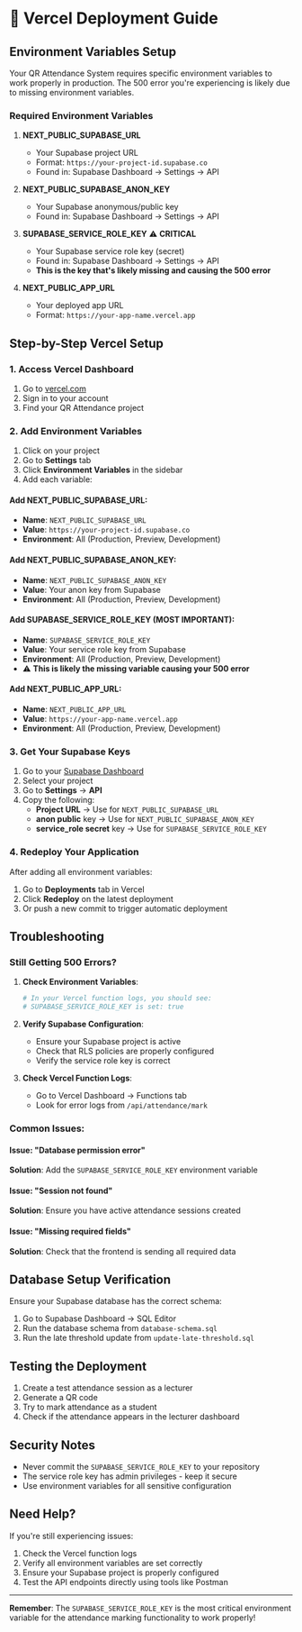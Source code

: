 # 🚀 Vercel Deployment Guide

## Environment Variables Setup

Your QR Attendance System requires specific environment variables to work properly in production. The 500 error you're experiencing is likely due to missing environment variables.

### Required Environment Variables

1. **NEXT_PUBLIC_SUPABASE_URL**
   - Your Supabase project URL
   - Format: `https://your-project-id.supabase.co`
   - Found in: Supabase Dashboard → Settings → API

2. **NEXT_PUBLIC_SUPABASE_ANON_KEY**
   - Your Supabase anonymous/public key
   - Found in: Supabase Dashboard → Settings → API

3. **SUPABASE_SERVICE_ROLE_KEY** ⚠️ **CRITICAL**
   - Your Supabase service role key (secret)
   - Found in: Supabase Dashboard → Settings → API
   - **This is the key that's likely missing and causing the 500 error**

4. **NEXT_PUBLIC_APP_URL**
   - Your deployed app URL
   - Format: `https://your-app-name.vercel.app`

## Step-by-Step Vercel Setup

### 1. Access Vercel Dashboard
1. Go to [vercel.com](https://vercel.com)
2. Sign in to your account
3. Find your QR Attendance project

### 2. Add Environment Variables
1. Click on your project
2. Go to **Settings** tab
3. Click **Environment Variables** in the sidebar
4. Add each variable:

#### Add NEXT_PUBLIC_SUPABASE_URL:
- **Name**: `NEXT_PUBLIC_SUPABASE_URL`
- **Value**: `https://your-project-id.supabase.co`
- **Environment**: All (Production, Preview, Development)

#### Add NEXT_PUBLIC_SUPABASE_ANON_KEY:
- **Name**: `NEXT_PUBLIC_SUPABASE_ANON_KEY`
- **Value**: Your anon key from Supabase
- **Environment**: All (Production, Preview, Development)

#### Add SUPABASE_SERVICE_ROLE_KEY (MOST IMPORTANT):
- **Name**: `SUPABASE_SERVICE_ROLE_KEY`
- **Value**: Your service role key from Supabase
- **Environment**: All (Production, Preview, Development)
- ⚠️ **This is likely the missing variable causing your 500 error**

#### Add NEXT_PUBLIC_APP_URL:
- **Name**: `NEXT_PUBLIC_APP_URL`
- **Value**: `https://your-app-name.vercel.app`
- **Environment**: All (Production, Preview, Development)

### 3. Get Your Supabase Keys

1. Go to your [Supabase Dashboard](https://supabase.com/dashboard)
2. Select your project
3. Go to **Settings** → **API**
4. Copy the following:
   - **Project URL** → Use for `NEXT_PUBLIC_SUPABASE_URL`
   - **anon public** key → Use for `NEXT_PUBLIC_SUPABASE_ANON_KEY`
   - **service_role secret** key → Use for `SUPABASE_SERVICE_ROLE_KEY`

### 4. Redeploy Your Application

After adding all environment variables:
1. Go to **Deployments** tab in Vercel
2. Click **Redeploy** on the latest deployment
3. Or push a new commit to trigger automatic deployment

## Troubleshooting

### Still Getting 500 Errors?

1. **Check Environment Variables**:
   ```bash
   # In your Vercel function logs, you should see:
   # SUPABASE_SERVICE_ROLE_KEY is set: true
   ```

2. **Verify Supabase Configuration**:
   - Ensure your Supabase project is active
   - Check that RLS policies are properly configured
   - Verify the service role key is correct

3. **Check Vercel Function Logs**:
   - Go to Vercel Dashboard → Functions tab
   - Look for error logs from `/api/attendance/mark`

### Common Issues:

#### Issue: "Database permission error"
**Solution**: Add the `SUPABASE_SERVICE_ROLE_KEY` environment variable

#### Issue: "Session not found"
**Solution**: Ensure you have active attendance sessions created

#### Issue: "Missing required fields"
**Solution**: Check that the frontend is sending all required data

## Database Setup Verification

Ensure your Supabase database has the correct schema:

1. Go to Supabase Dashboard → SQL Editor
2. Run the database schema from `database-schema.sql`
3. Run the late threshold update from `update-late-threshold.sql`

## Testing the Deployment

1. Create a test attendance session as a lecturer
2. Generate a QR code
3. Try to mark attendance as a student
4. Check if the attendance appears in the lecturer dashboard

## Security Notes

- Never commit the `SUPABASE_SERVICE_ROLE_KEY` to your repository
- The service role key has admin privileges - keep it secure
- Use environment variables for all sensitive configuration

## Need Help?

If you're still experiencing issues:
1. Check the Vercel function logs
2. Verify all environment variables are set correctly
3. Ensure your Supabase project is properly configured
4. Test the API endpoints directly using tools like Postman

---

**Remember**: The `SUPABASE_SERVICE_ROLE_KEY` is the most critical environment variable for the attendance marking functionality to work properly! 